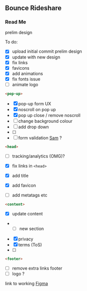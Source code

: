 #

## Bounce Rideshare

### Read Me

prelim design

To do:

- [x] upload initial commit prelim design
- [x] update with new design
- [x] fix links
- [x] favicons
- [x] add animations
- [x] fix fonts issue
- [ ] animate logo

```html
<pop-up>
```

- [x] pop-up form UX
- [x] noscroll on pop up
- [x] pop up close / remove noscroll
- [ ] change background colour
- [ ] add drop down
- [ ]  
- [ ] form validation [Sam](https://gitlab.com/sam.wilson7531) ?

```html
<head>
```

- [ ] tracking/analytics (OMG)?
- [x] fix links in ```<head>```

- [x] add title
- [x] add favicon
- [ ] add metatags etc

```html
<content>
```

- [x] update content
- - [ ] new section
- [x] privacy
- [x] terms (ToS)
- [ ]  

```html
<footer>
```

- [ ] remove extra links footer
- [ ] logo ?

link to working [Figma](https://www.figma.com/design/n2e4XHPsjUKrMgkoGTZsjI/Bounce?node-id=66-5245&m=dev)
